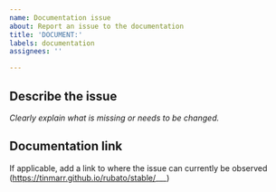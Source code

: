 ```yaml
---
name: Documentation issue
about: Report an issue to the documentation
title: 'DOCUMENT:'
labels: documentation
assignees: ''

---
```


## Describe the issue
*Clearly explain what is missing or needs to be changed.*

## Documentation link
If applicable, add a link to where the issue can currently be observed
(https://tinmarr.github.io/rubato/stable/___)
